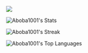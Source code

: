 ![](https://github-trophies.vercel.app/?username=Aboba1001)


![Aboba1001's Stats](https://github-readme-stats.vercel.app/api?username=Aboba1001&theme=shades-of-purple&show_icons=true&hide_border=false&count_private=true)

![Aboba1001's Streak](https://github-readme-streak-stats.herokuapp.com/?user=Aboba1001&theme=shades-of-purple&hide_border=false)

![Aboba1001's Top Languages](https://github-readme-stats.vercel.app/api/top-langs/?username=Aboba1001&theme=shades-of-purple&show_icons=true&hide_border=false&layout=compact)
